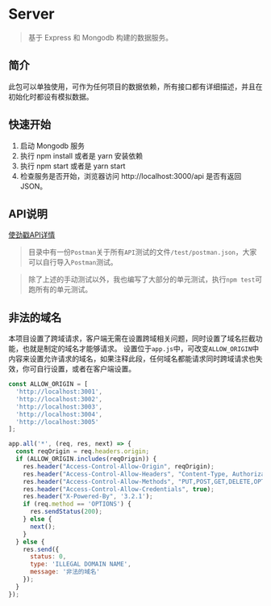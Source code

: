 # Server

> 基于 Express 和 Mongodb 构建的数据服务。

## 简介

此包可以单独使用，可作为任何项目的数据依赖，所有接口都有详细描述，并且在初始化时都设有模拟数据。

## 快速开始

  1. 启动 Mongodb 服务
  2. 执行 npm install 或者是 yarn 安装依赖
  3. 执行 npm start 或者是 yarn start
  4. 检查服务是否开始，浏览器访问 http://localhost:3000/api 是否有返回JSON。

## API说明

[使劲戳API详情](../API.md)

> 目录中有一份`Postman`关于所有`API`测试的文件`/test/postman.json`，大家可以自行导入`Postman`测试。

> 除了上述的手动测试以外，我也编写了大部分的单元测试，执行`npm test`可跑所有的单元测试。

## 非法的域名

本项目设置了跨域请求，客户端无需在设置跨域相关问题，同时设置了域名拦截功能，也就是制定的域名才能够请求。
设置位于`app.js`中，可改变`ALLOW_ORIGIN`中内容来设置允许请求的域名，如果注释此段，任何域名都能请求同时跨域请求也失效，你可自行设置，或者在客户端设置。

```javascript
const ALLOW_ORIGIN = [
  'http://localhost:3001',
  'http://localhost:3002',
  'http://localhost:3003',
  'http://localhost:3004',
  'http://localhost:3005'
];

app.all('*', (req, res, next) => {
  const reqOrigin = req.headers.origin;
  if (ALLOW_ORIGIN.includes(reqOrigin)) {
    res.header("Access-Control-Allow-Origin", reqOrigin);
    res.header("Access-Control-Allow-Headers", "Content-Type, Authorization, X-Requested-With");
    res.header("Access-Control-Allow-Methods", "PUT,POST,GET,DELETE,OPTIONS");
    res.header("Access-Control-Allow-Credentials", true);
    res.header("X-Powered-By", '3.2.1');
    if (req.method == 'OPTIONS') {
      res.sendStatus(200);
    } else {
      next();
    }
  } else {
    res.send({
      status: 0,
      type: 'ILLEGAL DOMAIN NAME',
      message: '非法的域名'
    });
  }
});
```

